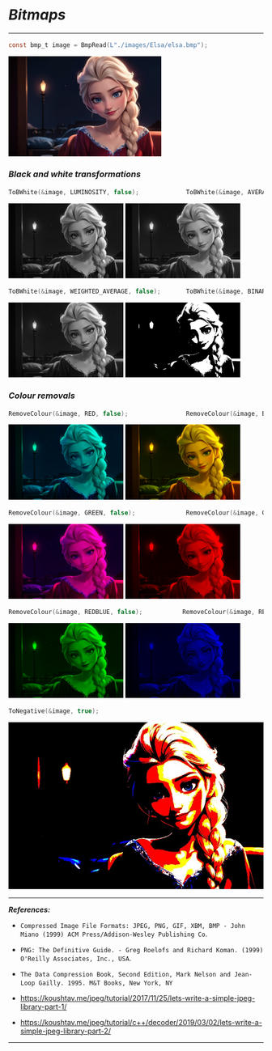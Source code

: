 # _Bitmaps_
---------

```C
const bmp_t image = BmpRead(L"./images/Elsa/elsa.bmp");
```
<img src="./images/Elsa/elsa.jpeg" width=60%>

### _Black and white transformations_

```C
ToBWhite(&image, LUMINOSITY, false);             ToBWhite(&image, AVERAGE, false);
```
<div>
<img src="./images/Elsa/elsa_lum.jpeg" width=45%>
<img src="./images/Elsa/elsa_average.jpeg" width=45%>
</div>

```C
ToBWhite(&image, WEIGHTED_AVERAGE, false);       ToBWhite(&image, BINARY, false);
```
<div>
<img src="./images/Elsa/elsa_waverage.jpeg" width=45%>
<img src="./images/Elsa/elsa_bin.jpeg" width=45%>
</div>

### _Colour removals_

```C
RemoveColour(&image, RED, false);                RemoveColour(&image, BLUE, false);
```
<div>
<img src="./images/Elsa/elsa_bg.jpeg" width=45%>
<img src="./images/Elsa/elsa_rg.jpeg" width=45%>
</div>

```C
RemoveColour(&image, GREEN, false);              RemoveColour(&image, GREENBLUE, false);
```
<div>
<img src="./images/Elsa/elsa_br.jpeg" width=45%>
<img src="./images/Elsa/elsa_r.jpeg" width=45%>
</div>

```C
RemoveColour(&image, REDBLUE, false);           RemoveColour(&image, REDGREEN, false);
```
<div>
<img src="./images/Elsa/elsa_g.jpeg" width=45%>
<img src="./images/Elsa/elsa_b.jpeg" width=45%>
</div>

```C
ToNegative(&image, true);
```
![Elsa](./images/Elsa/elsa_neg.jpeg)

----------------
___References:___

- `Compressed Image File Formats: JPEG, PNG, GIF, XBM, BMP - John Miano (1999) ACM Press/Addison-Wesley Publishing Co`.

- `PNG: The Definitive Guide. - Greg Roelofs and Richard Koman. (1999) O'Reilly Associates, Inc., USA`.

- `The Data Compression Book, Second Edition, Mark Nelson and Jean-Loop Gailly. 1995. M&T Books, New York, NY`

- https://koushtav.me/jpeg/tutorial/2017/11/25/lets-write-a-simple-jpeg-library-part-1/

- https://koushtav.me/jpeg/tutorial/c++/decoder/2019/03/02/lets-write-a-simple-jpeg-library-part-2/

----------------
